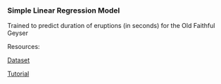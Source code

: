 ### Simple Linear Regression Model  

Trained to predict duration of eruptions (in seconds) for the Old Faithful Geyser

Resources:

[Dataset](https://www.kaggle.com/datasets/janithwanni/old-faithful?resource=download)

[Tutorial](https://www.freecodecamp.org/news/how-to-build-and-train-linear-and-logistic-regression-ml-models-in-python/)
